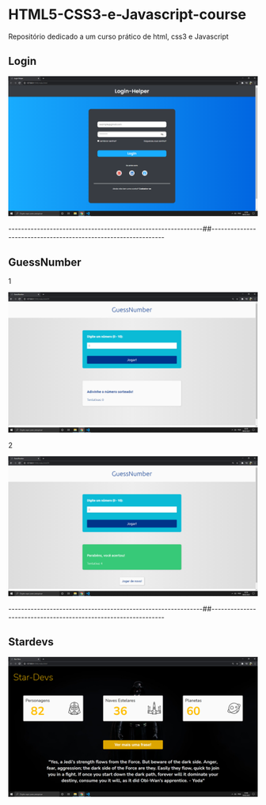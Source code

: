 # HTML5-CSS3-e-Javascript-course
Repositório dedicado a um curso prático de html, css3 e Javascript

## Login

<img src= "images/Login.png" width= "800">

-------------------------------------------------------------##---------------------------------------------------------------

## GuessNumber
1

<img src= "images/GuessNumber1.png" width= "800">

2

<img src= "images/GuessNumber2.png" width= "800">

-------------------------------------------------------------##---------------------------------------------------------------

## Stardevs

<img src= "images/Stardevs.png" width= "800">